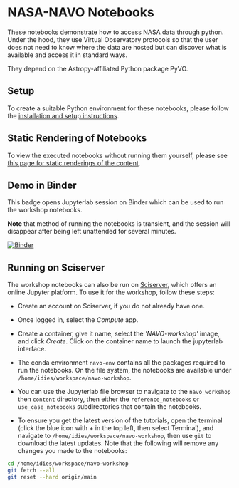 # NASA-NAVO Notebooks

These notebooks demonstrate how to access NASA data through
python. Under the hood, they use Virtual Observatory protocols so that
the user does not need to know where the data are hosted but can
discover what is available and access it in standard ways.

They depend on the Astropy-affiliated Python package PyVO.

## Setup

To create a suitable Python environment for these notebooks, please follow the [installation and setup instructions](https://nasa-navo.github.io/navo-workshop/00_SETUP.html).

## Static Rendering of Notebooks

To view the executed notebooks without running them yourself, please see [this page for static renderings of the content](https://nasa-navo.github.io/navo-workshop/).

## Demo in Binder

This badge opens Jupyterlab session on Binder which can be used to run the workshop notebooks.

**Note** that method of running the notebooks is transient, and the session will disappear after
being left unattended for several minutes.

[![Binder](https://mybinder.org/badge_logo.svg)](https://mybinder.org/v2/gh/NASA-NAVO/notebooks/main?urlpath=lab)


## Running on Sciserver

The workshop notebooks can also be run on [Sciserver](https://sciserver.org/), which offers an online Jupyter platform. To use it for the workshop, follow these steps:

- Create an account on Sciserver, if you do not already have one.

- Once logged in, select the *Compute* app.

- Create a container, give it name, select the *'NAVO-workshop'* image, and click *Create*. Click on the container name to launch the jupyterlab interface.

- The conda environment `navo-env` contains all the packages required to run the notebooks. On the file system, the notebooks are available under `/home/idies/workspace/navo-workshop`.

- You can use the Jupyterlab file browser to navigate to the `navo_workshop` then `content` directory, then either the `reference_notebooks` or `use_case_notebooks` subdirectories that contain the notebooks.

- To ensure you get the latest version of the tutorials, open the terminal (click the blue icon with + in the top left, then select Terminal), and navigate to `/home/idies/workspace/navo-workshop`, then use `git` to download the latest updates. Note that the following will remove any changes you made to the notebooks:
```sh
cd /home/idies/workspace/navo-workshop
git fetch --all
git reset --hard origin/main
```
